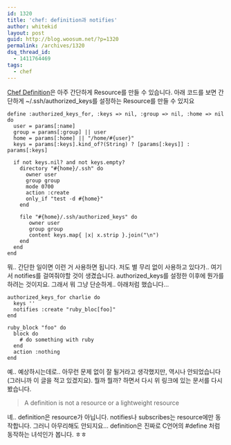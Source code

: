 ```yaml
---
id: 1320
title: 'chef: definition과 notifies'
author: whitekid
layout: post
guid: http://blog.woosum.net/?p=1320
permalink: /archives/1320
dsq_thread_id:
  - 1411764469
tags:
  - chef
---
```

[Chef Definition][1]은 아주 간단하게 Resource를 만들 수 있습니다. 아래 코드를 보면 간단하게 ~/.ssh/authorized_keys를 설정하는 Resource를 만들 수 있지요

    define :authorized_keys_for, :keys => nil, :group => nil, :home => nil do
      user = params[:name]
      group = params[:group] || user
      home = params[:home] || "/home/#{user}"
      keys = params[:keys].kind_of?(String) ? [params[:keys]] : params[:keys]

      if not keys.nil? and not keys.empty?
        directory "#{home}/.ssh" do
          owner user
          group group
          mode 0700
          action :create
          only_if "test -d #{home}"
        end

        file "#{home}/.ssh/authorized_keys" do
           owner user
           group group
           content keys.map{ |x| x.strip }.join("\n")
        end
      end
    end

뭐.. 간단한 일이면 이런 거 사용하면 됩니다. 저도 별 무리 없이 사용하고 있다가.. 여기서 notifies를 걸여줘야할 것이 생겼습니다. authorized_keys를 설정한 이후에 뭔가를 하려는 것이지요. 그래서 뭐 그냥 단순하게.. 아래처럼 했습니다...

    authorized_keys_for charlie do
      keys ''
      notifies :create "ruby_bloc[foo]"
    end

    ruby_block "foo" do
      block do
        # do something with ruby
      end
      action :nothing
    end

예.. 예상하시는데로.. 아무런 문제 없이 잘 될거라고 생각했지만, 역시나 안되었습니다(그러니까 이 글을 적고 있겠지요). 뭘까 뭘까? 하면서 다시 위 링크에 있는 문서를 다시 봤습니다.

> A definition is not a resource or a lightweight resource

녜.. definition은 resource가 아닙니다. notifies나 subscribes는 resource에만 동작합니다. 그러니 아무리해도 안되지요... definition은 진짜로 C언어의 #define 처럼 동작하는 녀석인가 봅니다. ㅎㅎ

 [1]: http://docs.opscode.com/essentials_cookbook_definitions.html